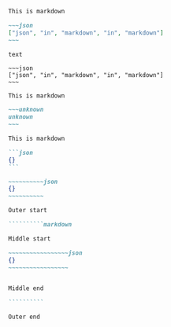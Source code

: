 ```markdown
This is markdown

~~~json
["json", "in", "markdown", "in", "markdown"]
~~~
```

```unknown
text

~~~json
["json", "in", "markdown", "in", "markdown"]
~~~
```

```markdown
This is markdown

~~~unknown
unknown
~~~
```

````markdown
This is markdown

```json
{}
```

~~~~~~~~~~json
{}
~~~~~~~~~~
````

```````````markdown
Outer start

``````````markdown

Middle start

~~~~~~~~~~~~~~~~~json
{}
~~~~~~~~~~~~~~~~~


Middle end

``````````

Outer end

```````````
